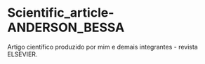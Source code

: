 # Scientific_article-ANDERSON_BESSA
Artigo científico produzido por mim e demais integrantes - revista ELSEVIER. 

